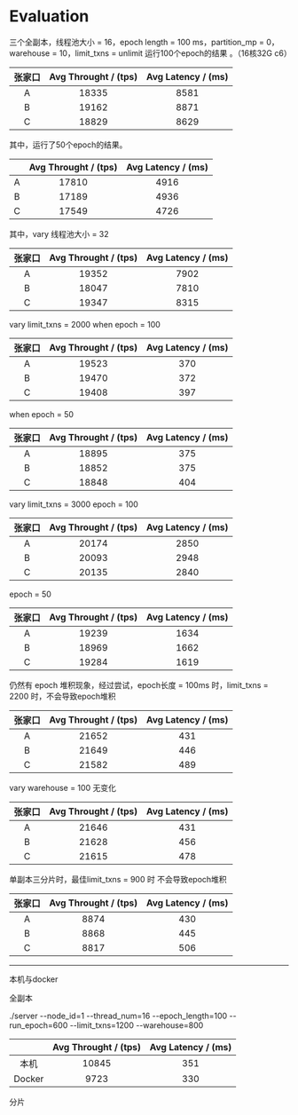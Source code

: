 # Evaluation

三个全副本，线程池大小 = 16，epoch length = 100 ms，partition_mp = 0，warehouse = 10，limit_txns = unlimit 运行100个epoch的结果 。（16核32G c6）

| 张家口 | Avg Throught / (tps)   |  Avg Latency / (ms)  |
| :--: | :--------------------: | :------------------: |
|A|        18335         |        8581        |
|B|     19162     | 8871 |
|C| 18829 | 8629 |

其中，运行了50个epoch的结果。

|      | Avg Throught / (tps) | Avg Latency / (ms) |
| :--: | :------------------: | :----------------: |
|  A   |        17810         |        4916        |
|  B   |        17189         |        4936        |
|  C   |        17549         |        4726        |

其中，vary 线程池大小 = 32

| 张家口 | Avg Throught / (tps) | Avg Latency / (ms) |
| :----: | :------------------: | :----------------: |
|   A    |        19352         |        7902        |
|   B    |        18047         |        7810        |
|   C    |        19347         |        8315        |

vary limit_txns = 2000  when epoch = 100

| 张家口 | Avg Throught / (tps) | Avg Latency / (ms) |
| :----: | :------------------: | :----------------: |
|   A    |        19523         |        370         |
|   B    |        19470         |        372         |
|   C    |        19408         |        397         |

when epoch = 50

| 张家口 | Avg Throught / (tps) | Avg Latency / (ms) |
| :----: | :------------------: | :----------------: |
|   A    |        18895         |        375         |
|   B    |        18852         |        375         |
|   C    |        18848         |        404         |

vary limit_txns = 3000 epoch = 100

| 张家口 | Avg Throught / (tps) | Avg Latency / (ms) |
| :----: | :------------------: | :----------------: |
|   A    |        20174         |        2850        |
|   B    |        20093         |        2948        |
|   C    |        20135         |        2840        |

epoch = 50

| 张家口 | Avg Throught / (tps) | Avg Latency / (ms) |
| :----: | :------------------: | :----------------: |
|   A    |        19239         |        1634        |
|   B    |        18969         |        1662        |
|   C    |        19284         |        1619        |

仍然有 epoch 堆积现象，经过尝试，epoch长度 = 100ms 时，limit_txns = 2200 时，不会导致epoch堆积

| 张家口 | Avg Throught / (tps) | Avg Latency / (ms) |
| :----: | :------------------: | :----------------: |
|   A    |        21652         |        431         |
|   B    |        21649         |        446         |
|   C    |        21582         |        489         |

vary warehouse = 100 无变化

| 张家口 | Avg Throught / (tps) | Avg Latency / (ms) |
| :----: | :------------------: | :----------------: |
|   A    |        21646         |        431         |
|   B    |        21628         |        456         |
|   C    |        21615         |        478         |

单副本三分片时，最佳limit_txns = 900 时 不会导致epoch堆积

| 张家口 | Avg Throught / (tps) | Avg Latency / (ms) |
| :----: | :------------------: | :----------------: |
|   A    |         8874         |        430         |
|   B    |         8868         |        445         |
|   C    |         8817         |        506         |





















----

本机与docker

全副本

./server --node_id=1 --thread_num=16 --epoch_length=100 --run_epoch=600 --limit_txns=1200 --warehouse=800

|        | Avg Throught / (tps) | Avg Latency / (ms) |
| :----: | :------------------: | :----------------: |
|  本机  |        10845         |        351         |
| Docker |         9723         |        330         |

分片

